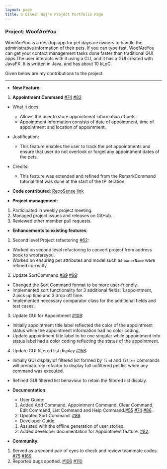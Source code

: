 ```yaml
---
layout: page
title: S Dinesh Raj's Project Portfolio Page
---
```


### Project: WoofAreYou

WoofAreYou is a desktop app for pet daycare owners to handle the administrative information of their pets. If you can type fast, WoofAreYou can get your contact management tasks done faster than traditional GUI apps.The user interacts with it using a CLI, and it has a GUI created with JavaFX. It is written in Java, and has about 10 kLoC.

Given below are my contributions to the project.
***

* **New Feature**:
1. **Appointment Command** [#74](https://github.com/AY2122S2-CS2103T-T13-1/tp/pull/74) [#82](https://github.com/AY2122S2-CS2103T-T13-1/tp/pull/82)
  * What it does:
    * Allows the user to store appointment information of pets.
    * Appointment information consists of date of appointment, time of appointment and location of appointment.
  * Justification:
    * This feature enables the user to track the pet appointments and ensure that user do not overlook or forget any appointment dates of the pets.
  * Credits:
    * This feature was extended and refined from the RemarkCommand tutorial that was done at the start of the tP iteration.
* **Code contributed**: [RepoSense link](https://nus-cs2103-ay2122s2.github.io/tp-dashboard/?search=dineshraj555&breakdown=true&sort=groupTitle&sortWithin=title&since=2022-02-18&timeframe=commit&mergegroup=&groupSelect=groupByRepos&checkedFileTypes=docs~functional-code~test-code~other)

* **Project management**:
1. Participated in weekly project meeting.
2. Managed project issues and releases on GitHub.
3. Reviewed other member pull requests.

* **Enhancements to existing features**:
1. Second level Project refactoring [#62](https://github.com/AY2122S2-CS2103T-T13-1/tp/pull/62):
  * Worked on second level refactoring to convert project from address book to woofareyou.
  * Worked on ensuring pet attributes and model such as `ownerName` were refined correctly.
2. Update SortCommand [#89](https://github.com/AY2122S2-CS2103T-T13-1/tp/pull/89) [#99](https://github.com/AY2122S2-CS2103T-T13-1/tp/pull/99):
  * Changed the Sort Command format to be more user-friendly.
  * Implemented sort functionality for 3 additional fields: 1.appointment, 2.pick up time and 3.drop off time.
  * Implemented necessary comparator class for the additional fields and test cases.
3. Update GUI for Appointment [#109](https://github.com/AY2122S2-CS2103T-T13-1/tp/pull/109):
  * Initially appointment title label reflected the color of the appointment status while the appointment information had no color coding.
  * Update appointment title label to be one singular while appointment info status label had a color coding reflecting the status of the appointment.
4. Update GUI filtered list display [#158](https://github.com/AY2122S2-CS2103T-T13-1/tp/pull/158):
  * Initially GUI display of filtered list formed by `find` and `filter` commands will prematurely refactor to display full unfiltered pet list when any command was executed.
  * Refined GUI filtered list behaviour to retain the filtered list display.

* **Documentation**:
  * User Guide:
  1. Added Add Command, Appointment Command, Clear Command, Edit Command, List Command and Help Command.[#55](https://github.com/AY2122S2-CS2103T-T13-1/tp/pull/55) [#74](https://github.com/AY2122S2-CS2103T-T13-1/tp/pull/74) [#86](https://github.com/AY2122S2-CS2103T-T13-1/tp/pull/86).
  2. Updated Sort Command. [#89](https://github.com/AY2122S2-CS2103T-T13-1/tp/pull/89).
  * Developer Guide:
  1. Assisted with the offline generation of user stories.
  2. Added developer documentation for Appointment feature. [#82](https://github.com/AY2122S2-CS2103T-T13-1/tp/pull/82).

* **Community**:
1. Served as a second pair of eyes to check and review teammate codes. [#75](https://github.com/AY2122S2-CS2103T-T13-1/tp/pull/55) [#169](https://github.com/AY2122S2-CS2103T-T13-1/tp/pull/169)
2. Reported bugs spotted. [#106](https://github.com/AY2122S2-CS2103T-T13-1/tp/issues/106) [#110](https://github.com/AY2122S2-CS2103T-T13-1/tp/issues/110)


  